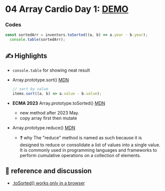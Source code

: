 # 04 Array Cardio Day 1: [DEMO](https://ljbl22.github.io/JavaScript30/04_array_cardio_1/)

### Codes

```JavaScript
const sortedArr = inventors.toSorted((a, b) => a.year - b.year);
  console.table(sortedArr);
```

## :writing_hand: Highlights

- `console.table` for showing neat result

- Array.prototype.sort() [MDN](https://developer.mozilla.org/en-US/docs/Web/JavaScript/Reference/Global_Objects/Array/sort#sorting_array_of_objects)

  ```JavaScript
  // sort by value
  items.sort((a, b) => a.value - b.value);
  ```

- **ECMA 2023** Array.prototype.toSorted() [MDN](https://developer.mozilla.org/en-US/docs/Web/JavaScript/Reference/Global_Objects/Array/sort#sorting_array_of_objects)

  - new method after 2023 May.
  - copy array first then mutate

- Array.prototype.reduce() [MDN](https://developer.mozilla.org/zh-TW/docs/Web/JavaScript/Reference/Global_Objects/Array/reduce)
  - :question: why The "reduce" method is named as such because it is designed to reduce or consolidate a list of values into a single value. It is commonly used in programming languages and frameworks to perform cumulative operations on a collection of elements.

## :page_facing_up: reference and discussion

- [.toSorted() works only in a browser](https://stackoverflow.com/questions/76006398/tosorted-works-only-in-a-browser)
